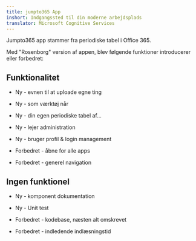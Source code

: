 ```yaml
---
title: jumpto365 App
inshort: Indgangssted til din moderne arbejdsplads
translator: Microsoft Cognitive Services
---
```



Jumpto365 app stammer fra periodiske tabel i Office 365. 

Med "Rosenborg" version af appen, blev følgende funktioner introducerer eller forbedret:

## Funktionalitet

* Ny - evnen til at uploade egne ting

* Ny - som værktøj når

* Ny - din egen periodiske tabel af...

* Ny - lejer administration

* Ny - bruger profil & login management

* Forbedret - åbne for alle apps

* Forbedret - generel navigation

## Ingen funktionel

* Ny - komponent dokumentation

* Ny - Unit test

* Forbedret - kodebase, næsten alt omskrevet

* Forbedret - indledende indlæsningstid





